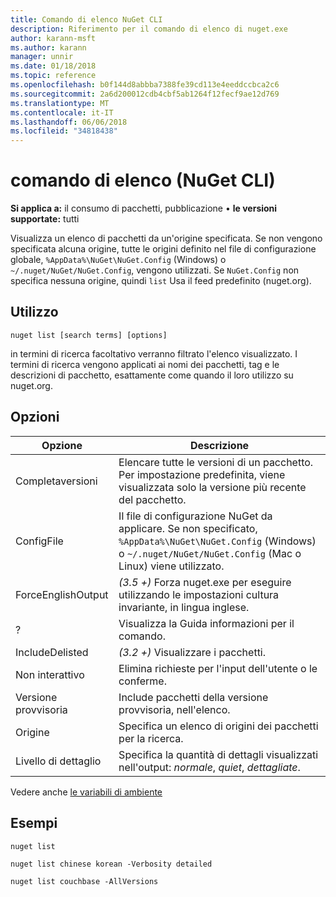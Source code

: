 ```yaml
---
title: Comando di elenco NuGet CLI
description: Riferimento per il comando di elenco di nuget.exe
author: karann-msft
ms.author: karann
manager: unnir
ms.date: 01/18/2018
ms.topic: reference
ms.openlocfilehash: b0f144d8abbba7388fe39cd113e4eeddccbca2c6
ms.sourcegitcommit: 2a6d200012cdb4cbf5ab1264f12fecf9ae12d769
ms.translationtype: MT
ms.contentlocale: it-IT
ms.lasthandoff: 06/06/2018
ms.locfileid: "34818438"
---
```

# <a name="list-command-nuget-cli"></a>comando di elenco (NuGet CLI)

**Si applica a:** il consumo di pacchetti, pubblicazione &bullet; **le versioni supportate:** tutti

Visualizza un elenco di pacchetti da un'origine specificata. Se non vengono specificata alcuna origine, tutte le origini definito nel file di configurazione globale, `%AppData%\NuGet\NuGet.Config` (Windows) o `~/.nuget/NuGet/NuGet.Config`, vengono utilizzati. Se `NuGet.Config` non specifica nessuna origine, quindi `list` Usa il feed predefinito (nuget.org).

## <a name="usage"></a>Utilizzo

```cli
nuget list [search terms] [options]
```

in termini di ricerca facoltativo verranno filtrato l'elenco visualizzato. I termini di ricerca vengono applicati ai nomi dei pacchetti, tag e le descrizioni di pacchetto, esattamente come quando il loro utilizzo su nuget.org.

## <a name="options"></a>Opzioni

| Opzione | Descrizione |
| --- | --- |
| Completaversioni | Elencare tutte le versioni di un pacchetto. Per impostazione predefinita, viene visualizzata solo la versione più recente del pacchetto. |
| ConfigFile | Il file di configurazione NuGet da applicare. Se non specificato, `%AppData%\NuGet\NuGet.Config` (Windows) o `~/.nuget/NuGet/NuGet.Config` (Mac o Linux) viene utilizzato.|
| ForceEnglishOutput | *(3.5 +)*  Forza nuget.exe per eseguire utilizzando le impostazioni cultura invariante, in lingua inglese. |
| ? | Visualizza la Guida informazioni per il comando. |
| IncludeDelisted | *(3.2 +)*  Visualizzare i pacchetti. |
| Non interattivo | Elimina richieste per l'input dell'utente o le conferme. |
| Versione provvisoria | Include pacchetti della versione provvisoria, nell'elenco. |
| Origine | Specifica un elenco di origini dei pacchetti per la ricerca. |
| Livello di dettaglio | Specifica la quantità di dettagli visualizzati nell'output: *normale*, *quiet*, *dettagliate*. |

Vedere anche [le variabili di ambiente](cli-ref-environment-variables.md)

## <a name="examples"></a>Esempi

```cli
nuget list

nuget list chinese korean -Verbosity detailed

nuget list couchbase -AllVersions
```
